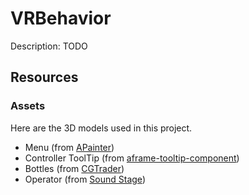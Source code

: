 # VRBehavior
Description: TODO

## Resources
### Assets
  Here are the 3D models used in this project.
  * Menu (from [APainter](https://github.com/aframevr/a-painter))
  * Controller ToolTip (from [aframe-tooltip-component](https://github.com/fernandojsg/aframe-tooltip-component))
  * Bottles (from [CGTrader](https://www.cgtrader.com/free-3d-models/science/medical/potions-pack-f1518b7f1c8b5fe0960c68480e3b4444))
  * Operator (from [Sound Stage](https://github.com/googlearchive/soundstagevr))
